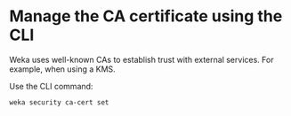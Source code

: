 # Manage the CA certificate using the CLI

Weka uses well-known CAs to establish trust with external services. For example, when using a KMS.

Use the CLI command:

`weka security ca-cert set`
